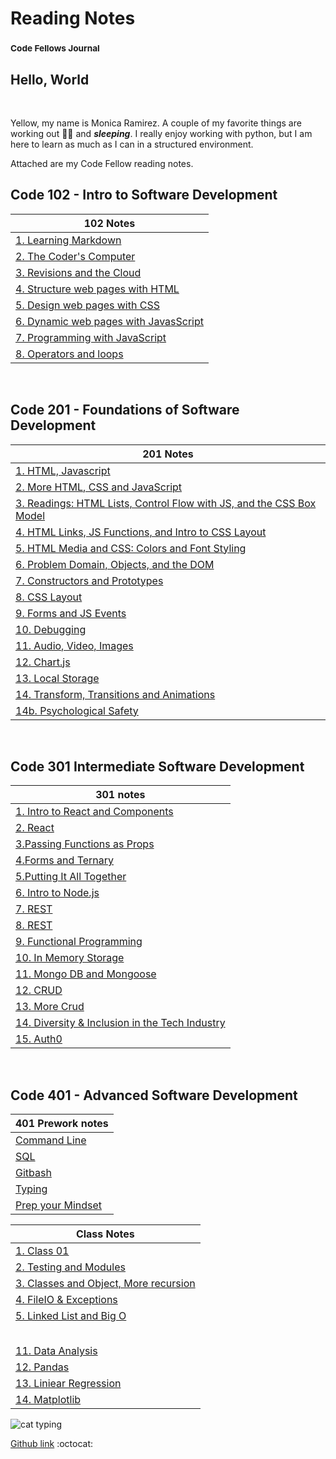 # Reading Notes

### <sup> Code Fellows Journal</sup>

## Hello, World

&nbsp;

Yellow, my name is Monica Ramirez. A couple of my favorite things are working out :weight_lifting_woman: and **_sleeping_**.  I really enjoy working with python, but I am here to learn as much as I can in a structured environment.

Attached are my Code Fellow reading notes.
&nbsp;

## Code 102 - Intro to Software Development

|102 Notes|
| -------------- | 
| [1. Learning Markdown](class1notes.md) |
| [2. The Coder's Computer](class2notes.md) |
| [3. Revisions and the Cloud](class3notes.md) |
| [4. Structure web pages with HTML](class4notes.md) |
| [5. Design web pages with CSS](class5notes.md) |
| [6. Dynamic web pages with JavasScript](class6notes.md) |
| [7. Programming with JavaScript](class7notes.md) |
| [8. Operators and loops](class8notes.md) |

<br>

## Code 201 - Foundations of Software Development

| 201 Notes                                                                                |
|------------------------------------------------------------------------------------------|
| [1. HTML, Javascript](/201/class-01.md)                                                  |
| [2. More HTML, CSS and JavaScript](/201/class-02.md)                                     |
| [3. Readings: HTML Lists, Control Flow with JS, and the CSS Box Model](/201/class-03.md) |
| [4. HTML Links, JS Functions, and Intro to CSS Layout](/201/class-04.md)                 |
| [5. HTML Media and CSS: Colors and Font Styling](/201/class-05.md)                       |
| [6. Problem Domain, Objects, and the DOM](/201/class-06.md)                              |
| [7. Constructors and Prototypes](/201/class-07.md)                                       |
| [8. CSS Layout](/201/class-08.md)                                                        |
| [9. Forms and JS Events](/201/class-09.md)                                               |
| [10. Debugging](/201/class-10.md)                                                        |
| [11. Audio, Video, Images](/201/class-11.md)                                             |
| [12. Chart.js](/201/class-12.md)                                                         |
| [13. Local Storage](/201/class-13.md)                                                    |
| [14. Transform, Transitions and Animations](/201/class-14.md)                            |
| [14b. Psychological Safety](/201/class-14b.md)                                           |

<br>

## Code 301 Intermediate Software Development

|301 notes|
| -------------- |
|[1. Intro to React and Components](/301/class01.md)|
|[2. React](/301/class02.md)|
|[3.Passing Functions as Props](/301/class03.md)|
|[4.Forms and Ternary](/301/class04.md)|
|[5.Putting It All Together](/301/class05.md)|
|[6. Intro to Node.js](/301/class06.md)|
|[7. REST](/301/class07.md)|
|[8. REST](/301/class08.md)|
|[9. Functional Programming](/301/class09.md)|
|[10. In Memory Storage](/301/class10.md)|
|[11. Mongo DB and Mongoose](/301/class11.md)|
|[12. CRUD](/301/class12.md)|
|[13. More Crud](/301/class13.md)|
|[14. Diversity & Inclusion in the Tech Industry](/301/class14.md)|
|[15. Auth0](/301/class15.md)|

<br>

## Code 401 - Advanced Software Development

|401 Prework notes|
| -------------- |
|[Command Line](/401/command-line.md)|
|[SQL](/401/sql.md)|
|[Gitbash](/401/gitbash.md)|
|[Typing](/401/typing.md)|
|[Prep your Mindset](/401/emoint.md)|

| Class Notes                                             |
|---------------------------------------------------------|
| [1. Class 01](/401/class1.md)                           |
| [2.  Testing and Modules](/401/class2.md)               |                             
| [3. Classes and Object, More recursion](/401/class3.md) |
| [4. FileIO & Exceptions](/401/class3.md)                |
| [5. Linked List and Big O](/401/class4.md)              |
||
||
||
||
||
| [11. Data Analysis](/401/class11.md)                    |
| [12. Pandas](/401/class12.md)                           |
| [13. Liniear Regression](/401/class13.md)               |
| [14. Matplotlib](/401/class14.md)                       |                                                      |
![cat typing](https://media1.giphy.com/media/f6hnhHkks8bk4jwjh3/giphy.gif?cid=6c09b952cf0a8d140fce78848474bf1625a4595ef3674684&rid=giphy.gif&ct=s)

[Github link](https://github.com/mramirez92)
  :octocat:
